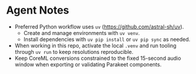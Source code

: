 # Agent Notes

- Preferred Python workflow uses `uv` (https://github.com/astral-sh/uv).
  - Create and manage environments with `uv venv`.
  - Install dependencies with `uv pip install` or `uv pip sync` as needed.
- When working in this repo, activate the local `.venv` and run tooling through `uv run` to keep resolutions reproducible.
- Keep CoreML conversions constrained to the fixed 15-second audio window when exporting or validating Parakeet components.
